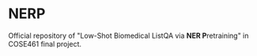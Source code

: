 # NERP
Official repository of "Low-Shot Biomedical ListQA via **NER P**retraining" in COSE461 final project.
